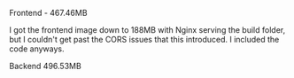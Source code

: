 Frontend - 467.46MB

I got the frontend image down to 188MB with Nginx serving the build folder, but I couldn't get past the CORS issues that this introduced. I included the code anyways. 

Backend 496.53MB
